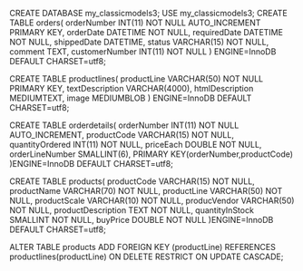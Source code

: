 CREATE DATABASE my_classicmodels3;
USE my_classicmodels3;
CREATE TABLE orders(
	orderNumber INT(11) NOT NULL AUTO_INCREMENT PRIMARY KEY,
	orderDate DATETIME NOT NULL,
	requiredDate DATETIME NOT NULL,
	shippedDate DATETIME,
	status VARCHAR(15) NOT NULL,
	comment TEXT,
	customerNumber INT(11) NOT NULL
) ENGINE=InnoDB DEFAULT CHARSET=utf8;

CREATE TABLE productlines(
	productLine VARCHAR(50) NOT NULL PRIMARY KEY,
	textDescription VARCHAR(4000),
	htmlDescription MEDIUMTEXT,
	image MEDIUMBLOB
) ENGINE=InnoDB DEFAULT CHARSET=utf8;

CREATE TABLE orderdetails(
	orderNumber INT(11) NOT NULL AUTO_INCREMENT,
	productCode VARCHAR(15) NOT NULL,
	quantityOrdered INT(11) NOT NULL,
	priceEach DOUBLE NOT NULL,
	orderLineNumber SMALLINT(6),
	PRIMARY KEY(orderNumber,productCode)
)ENGINE=InnoDB DEFAULT CHARSET=utf8;


CREATE TABLE products(
	productCode VARCHAR(15) NOT NULL,
	productName VARCHAR(70) NOT NULL,
	productLine VARCHAR(50) NOT NULL,
	productScale VARCHAR(10) NOT NULL,
	producVendor  VARCHAR(50) NOT NULL,
	productDescription TEXT NOT NULL,
	quantityInStock SMALLINT NOT NULL,
	buyPrice DOUBLE NOT NULL
)ENGINE=InnoDB DEFAULT CHARSET=utf8;

ALTER TABLE products ADD
	FOREIGN KEY (productLine) REFERENCES productlines(productLine) ON DELETE RESTRICT ON UPDATE CASCADE;

